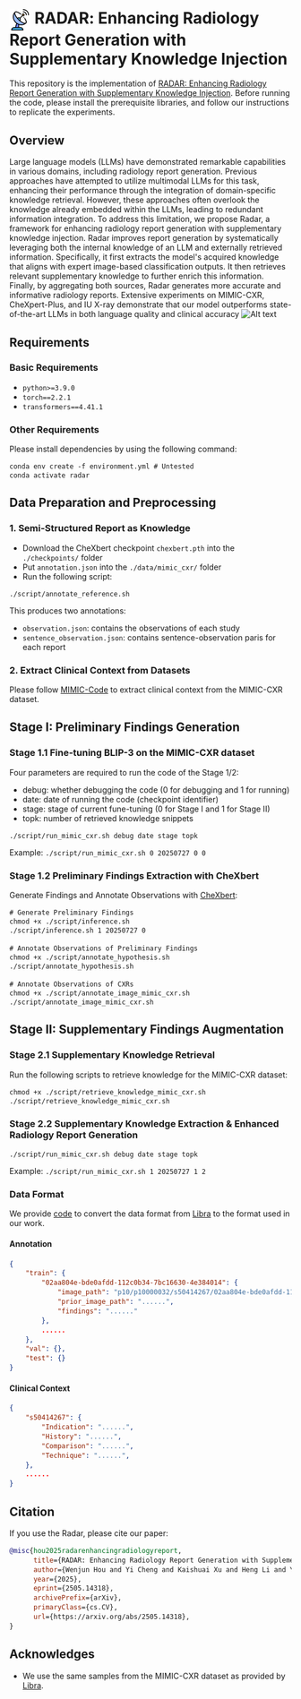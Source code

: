 # <img src="figure/radar.png?raw=true" alt="Alt" height="38" style="vertical-align:middle;"> <span style="font-variant:small-caps;">RADAR</span>: Enhancing Radiology Report Generation with Supplementary Knowledge Injection

This repository is the implementation of [RADAR: Enhancing Radiology Report Generation with Supplementary Knowledge Injection](https://arxiv.org/abs/2505.14318). Before running the code, please install the prerequisite libraries, and follow our instructions to replicate the experiments.

## Overview

Large language models (LLMs) have demonstrated remarkable capabilities in various domains, including radiology report generation. Previous approaches have attempted to utilize multimodal LLMs for this task, enhancing their performance through the integration of domain-specific knowledge retrieval. However, these approaches often overlook the knowledge already embedded within the LLMs, leading to redundant information integration. To address this limitation, we propose Radar, a framework for enhancing radiology report generation with supplementary knowledge injection. Radar improves report generation by systematically leveraging both the internal knowledge of an LLM and externally retrieved information. Specifically, it first extracts the model's acquired knowledge that aligns with expert image-based classification outputs. It then retrieves relevant supplementary knowledge to further enrich this information. Finally, by aggregating both sources, Radar generates more accurate and informative radiology reports. Extensive experiments on MIMIC-CXR, CheXpert-Plus, and IU X-ray demonstrate that our model outperforms state-of-the-art LLMs in both language quality and clinical accuracy
![Alt text](figure/framework.png?raw=true "Title")

## Requirements

### Basic Requirements

- `python>=3.9.0`
- `torch==2.2.1`
- `transformers==4.41.1`

### Other Requirements

Please install dependencies by using the following command:

```
conda env create -f environment.yml # Untested
conda activate radar
```

## Data Preparation and Preprocessing

### 1. Semi-Structured Report as Knowledge

- Download the CheXbert checkpoint `chexbert.pth` into the `./checkpoints/` folder
- Put `annotation.json` into the `./data/mimic_cxr/` folder
- Run the following script:

```
./script/annotate_reference.sh
```

This produces two annotations:

- `observation.json`: contains the observations of each study
- `sentence_observation.json`: contains sentence-observation paris for each report

### 2. Extract Clinical Context from Datasets

Please follow [MIMIC-Code](https://github.com/MIT-LCP/mimic-code/tree/main/mimic-iv-cxr) to extract clinical context from the MIMIC-CXR dataset.

## Stage I: Preliminary Findings Generation

### Stage 1.1 Fine-tuning BLIP-3 on the MIMIC-CXR dataset

Four parameters are required to run the code of the Stage 1/2:

- debug: whether debugging the code (0 for debugging and 1 for running)
- date: date of running the code (checkpoint identifier)
- stage: stage of current fune-tuning (0 for Stage I and 1 for Stage II)
- topk: number of retrieved knowledge snippets

```
./script/run_mimic_cxr.sh debug date stage topk
```

Example: `./script/run_mimic_cxr.sh 0 20250727 0 0`

### Stage 1.2 Preliminary Findings Extraction with CheXbert

Generate Findings and Annotate Observations with [CheXbert](https://github.com/stanfordmlgroup/CheXbert):

```
# Generate Preliminary Findings
chmod +x ./script/inference.sh
./script/inference.sh 1 20250727 0

# Annotate Observations of Preliminary Findings
chmod +x ./script/annotate_hypothesis.sh
./script/annotate_hypothesis.sh

# Annotate Observations of CXRs
chmod +x ./script/annotate_image_mimic_cxr.sh
./script/annotate_image_mimic_cxr.sh
```

## Stage II: Supplementary Findings Augmentation

### Stage 2.1 Supplementary Knowledge Retrieval

Run the following scripts to retrieve knowledge for the MIMIC-CXR dataset:

```
chmod +x ./script/retrieve_knowledge_mimic_cxr.sh
./script/retrieve_knowledge_mimic_cxr.sh
```

### Stage 2.2 Supplementary Knowledge Extraction & Enhanced Radiology Report Generation

```
./script/run_mimic_cxr.sh debug date stage topk
```

Example: `./script/run_mimic_cxr.sh 1 20250727 1 2`

### Data Format

We provide [code](data_preparation/README.md) to convert the data format from [Libra](https://github.com/X-iZhang/Libra) to the format used in our work.

#### Annotation

```json
{
    "train": {
        "02aa804e-bde0afdd-112c0b34-7bc16630-4e384014": {
            "image_path": "p10/p10000032/s50414267/02aa804e-bde0afdd-112c0b34-7bc16630-4e384014.jpg",
            "prior_image_path": "......",
            "findings": "......"
        },
        ......
    },
    "val": {},
    "test": {}
}
```

#### Clinical Context

```json
{
    "s50414267": {
        "Indication": "......",
        "History": "......",
        "Comparison": "......",
        "Technique": "......",
    },
    ......
}
```

## Citation

If you use the Radar, please cite our paper:

```bibtex
@misc{hou2025radarenhancingradiologyreport,
      title={RADAR: Enhancing Radiology Report Generation with Supplementary Knowledge Injection},
      author={Wenjun Hou and Yi Cheng and Kaishuai Xu and Heng Li and Yan Hu and Wenjie Li and Jiang Liu},
      year={2025},
      eprint={2505.14318},
      archivePrefix={arXiv},
      primaryClass={cs.CV},
      url={https://arxiv.org/abs/2505.14318},
}
```

## Acknowledges

- We use the same samples from the MIMIC-CXR dataset as provided by [Libra](https://github.com/X-iZhang/Libra).
